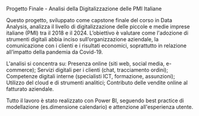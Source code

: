 Progetto Finale - Analisi della Digitalizzazione delle PMI Italiane

Questo progetto, sviluppato come capstone finale del corso in Data Analysis, analizza il livello di digitalizzazione delle piccole e medie imprese italiane (PMI) tra il 2018 e il 2024. L’obiettivo è valutare come l'adozione di strumenti digitali abbia inciso sull’organizzazione aziendale, la comunicazione con i clienti e i risultati economici, soprattutto in relazione all’impatto della pandemia da Covid-19.

L'analisi si concentra su:
Presenza online (siti web, social media, e-commerce);
Servizi digitali per i clienti (chat, tracciamento ordini);
Competenze digitali interne (specialisti ICT, formazione, assunzioni);
Utilizzo del cloud e di strumenti analitici;
Contributo delle vendite online al fatturato aziendale.


Tutto il lavoro è stato realizzato con Power BI, seguendo best practice di modellazione (es.dimensione calendario) e attenzione all'esperienza utente.
